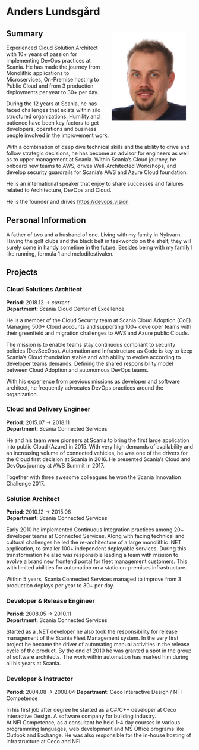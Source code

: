 # Anders Lundsgård

<img src="AndersLundsgard-2015-211x250.jpg" style="float: right; width: 200px;  padding: 20px">

## Summary

Experienced Cloud Solution Architect with 10+ years of passion for implementing DevOps practices at Scania. He has made the journey from Monolithic applications to Microservices, On-Premise hosting to Public Cloud and from 3 production deployments per year to 30+ per day.  

During the 12 years at Scania, he has faced challenges that exists within silo structured organizations. Humility and patience have been key factors to get developers, operations and business people involved in the improvement work.  

With a combination of deep dive technical skills and the ability to drive and follow strategic decisions, he has become an advisor for engineers as well as to upper management at Scania. Within Scania’s Cloud journey, he onboard new teams to AWS, drives Well-Architected Workshops, and develop security guardrails for Scania’s AWS and Azure Cloud foundation.  

He is an international speaker that enjoy to share successes and failures related to Architecture, DevOps and Cloud.  

He is the founder and drives https://devops.vision

## Personal Information

A father of two and a husband of one. Living with my family in Nykvarn. Having the golf clubs and the black belt in taekwondo on the shelf, they will surely come in handy sometime in the future. Besides being with my family I like running, formula 1 and melodifestivalen.

## Projects

### Cloud Solutions Architect
**Period**: 2018.12 -> *current*  
**Department**: Scania Cloud Center of Excellence  

He is a member of the Cloud Security team at Scania Cloud Adoption (CoE). Managing 500+ Cloud accounts and supporting 100+ developer teams with their greenfield and migration challenges to AWS and Azure public Clouds.  

The mission is to enable teams stay continuous compliant to security policies (DevSecOps). Automation and Infrastructure as Code is key to keep Scania’s Cloud foundation stable and with ability to evolve according to developer teams demands. Defining the shared responsibility model between Cloud Adoption and autonomous DevOps teams.  

With his experience from previous missions as developer and software architect, he frequently advocates DevOps practices around the organization.


### Cloud and Delivery Engineer
**Period**: 2015.07 -> 2018.11  
**Department**: Scania Connected Services  

He and his team were pioneers at Scania to bring the first large application into public Cloud (Azure) in 2015. With very high demands of availability and an increasing volume of connected vehicles, he was one of the drivers for the Cloud first decision at Scania in 2016. He presented Scania’s Cloud and DevOps journey at AWS Summit in 2017.  

Together with three awesome colleagues he won the Scania Innovation Challenge 2017.   


### Solution Architect
**Period**: 2010.12 -> 2015.06  
**Department**: Scania Connected Services  

Early 2010 he implemented Continuous Integration practices among 20+ developer teams at Connected Services. Along with facing technical and cultural challenges he led the re-architecture of a large monolithic .NET application, to smaller 100+ independent deployable services. During this transformation he also was responsible leading a team with mission to evolve a brand new frontend portal for fleet management customers. This with limited abilities for automation on a static on-premises infrastructure.  

Within 5 years, Scania Connected Services managed to improve from 3 production deploys per year to 30+ per day.


### Developer & Release Engineer
**Period**: 2008.05 -> 2010.11  
**Department**: Scania Connected Services  

Started as a .NET developer he also took the responsibility for release management of the Scania Fleet Management system. In the very first project he became the driver of automating manual activities in the release cycle of the product. By the end of 2010 he was granted a spot in the group of software architects. The work within automation has marked him during all his years at Scania.


### Developer & Instructor
**Period**: 2004.08 -> 2008.04
**Department**: Ceco Interactive Design / NFI Competence

In his first job after degree he started as a C#/C++ developer at Ceco Interactive Design. A software company for building industry.  
At NFI Competence, as a consultant he held 1-4 day courses in various programming languages, web development and MS Office programs like Outlook and Exchange. He was also responsible for the in-house hosting of infrastructure at Ceco and NFI. 

